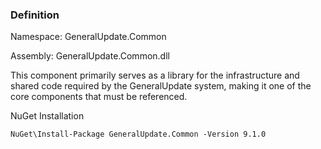 ### Definition

Namespace: GeneralUpdate.Common

Assembly: GeneralUpdate.Common.dll



This component primarily serves as a library for the infrastructure and shared code required by the GeneralUpdate system, making it one of the core components that must be referenced.

NuGet Installation

```shell
NuGet\Install-Package GeneralUpdate.Common -Version 9.1.0
```
